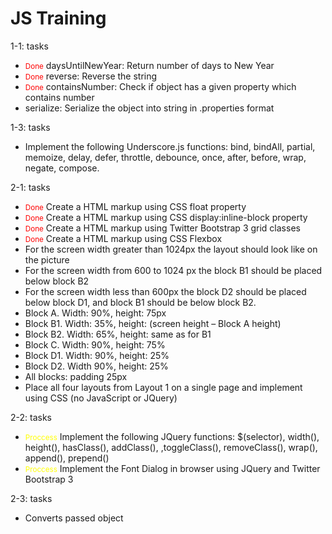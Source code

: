 # JS Training

<p>1-1: tasks</p>
<ul>
    <li><small style="color:red;">Done</small> daysUntilNewYear: Return number of days to New Year</li>
    <li><small style="color:red;">Done</small> reverse: Reverse the string</li>
    <li><small style="color:red;">Done</small> containsNumber: Check if object has a given property which contains number</li>
    <li>serialize: Serialize the object into string in .properties format</li>
</ul>
<p>1-3: tasks</p>
<ul>
    <li>Implement the following Underscore.js functions: bind, bindAll, partial, memoize, delay, defer, throttle, debounce, once, after, before, wrap, negate, compose.</li>
</ul>
<p>2-1: tasks</p>
<ul>
    <li><small style="color:red;">Done</small> Create a HTML markup using CSS float property</li>
    <li><small style="color:red;">Done</small> Create a HTML markup using CSS display:inline-block property</li>
    <li><small style="color:red;">Done</small> Create a HTML markup using Twitter Bootstrap 3 grid classes</li>
    <li><small style="color:red;">Done</small> Create a HTML markup using CSS Flexbox</li>
    <li>For the screen width greater than 1024px the layout should look like on the picture</li>
    <li>For the screen width from 600 to 1024 px the block B1 should be placed below block B2</li>
    <li>For the screen width less than 600px the block D2 should be placed below block D1, and block B1 should be below block B2.</li>
    <li>Block A. Width: 90%, height: 75px</li>
    <li>Block B1. Width: 35%, height: (screen height – Block A height)</li>
    <li>Block B2. Width: 65%, height: same as for B1</li>
    <li>Block C. Width: 90%, height: 75%</li>
    <li>Block D1. Width: 90%, height: 25%</li>
    <li>Block D2. Width 90%, height: 25%</li>
    <li>All blocks: padding 25px</li>
    <li>Place all four layouts from Layout 1 on a single page and implement using CSS (no JavaScript or JQuery)</li>
</ul>
<p>2-2: tasks</p>
<ul>
    <li><small style="color:yellow;">Proccess</small> Implement the following JQuery functions:
$(selector), width(), height(), hasClass(), addClass(), ,toggleClass(), removeClass(), wrap(), append(), prepend()
</li>
    <li><small style="color:yellow;">Proccess</small> Implement the Font Dialog in browser using JQuery and Twitter Bootstrap 3</li>
</ul>
<p>2-3: tasks</p>
<ul>
    <li>Converts passed object</li>
</ul>